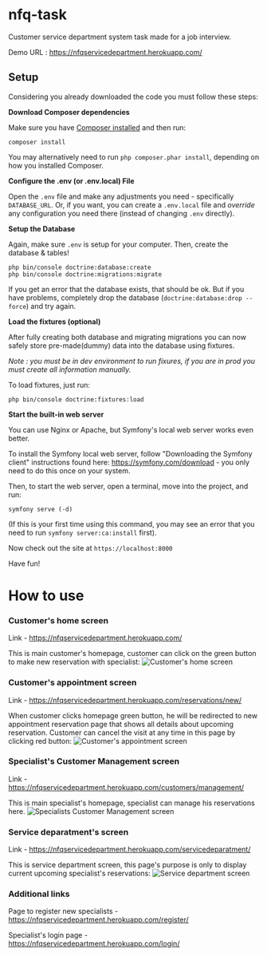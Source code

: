 # nfq-task
Customer service department system task made for a job interview.
 
Demo URL : https://nfqservicedepartment.herokuapp.com/ 

## Setup

Considering you already downloaded the code you must follow these steps:


**Download Composer dependencies**

Make sure you have [Composer installed](https://getcomposer.org/download/)
and then run:

```
composer install
```

You may alternatively need to run `php composer.phar install`, depending
on how you installed Composer.

**Configure the .env (or .env.local) File**

Open the `.env` file and make any adjustments you need - specifically
`DATABASE_URL`. Or, if you want, you can create a `.env.local` file
and *override* any configuration you need there (instead of changing
`.env` directly).

**Setup the Database**

Again, make sure `.env` is setup for your computer. Then, create
the database & tables!

```
php bin/console doctrine:database:create
php bin/console doctrine:migrations:migrate
```

If you get an error that the database exists, that should
be ok. But if you have problems, completely drop the
database (`doctrine:database:drop --force`) and try again.

**Load the fixtures (optional)**

After fully creating both database and migrating migrations you 
can now safely store pre-made(dummy) data into the database using fixtures.

*Note : you must be in dev environment to run fixures, if you are in prod you must create all information manually.*

To load fixtures, just run:
```
php bin/console doctrine:fixtures:load
```

**Start the built-in web server**

You can use Nginx or Apache, but Symfony's local web server
works even better.

To install the Symfony local web server, follow
"Downloading the Symfony client" instructions found
here: https://symfony.com/download - you only need to do this
once on your system.

Then, to start the web server, open a terminal, move into the
project, and run:

```
symfony serve (-d)
```


(If this is your first time using this command, you may see an
error that you need to run `symfony server:ca:install` first).

Now check out the site at `https://localhost:8000`


Have fun!

# How to use

### Customer's home screen
Link - https://nfqservicedepartment.herokuapp.com/ 

This is main customer's homepage, customer can click on the green button to make new reservation with specialist:
![Customer's home screen](https://user-images.githubusercontent.com/70708109/107633524-d6c05d00-6c70-11eb-9f03-c8c2cbcbd956.png)
### Customer's appointment screen
Link - https://nfqservicedepartment.herokuapp.com/reservations/new/

When customer clicks homepage green button, he will be redirected to new appointment reservation page that shows all details about 
upcoming reservation. Customer can cancel the visit at any time in this page by clicking red button: 
![Customer's appointment screen](https://user-images.githubusercontent.com/70708109/107635072-3586d600-6c73-11eb-863b-01e2771d4a7a.png)
### Specialist's Customer Management screen
Link - https://nfqservicedepartment.herokuapp.com/customers/management/

This is main specialist's homepage, specialist can manage his reservations here.
![Specialists Customer Management screen](https://user-images.githubusercontent.com/70708109/107633528-d6c05d00-6c70-11eb-886f-5c8d78c6ed46.png)
### Service deparatment's screen
Link - https://nfqservicedepartment.herokuapp.com/servicedeparatment/

This is service department screen, this page's purpose is only to display current upcoming specialist's reservations:
![Service department screen](https://user-images.githubusercontent.com/70708109/107633522-d627c680-6c70-11eb-82f0-4edb5098238a.png)
### Additional links
Page to register new specialists - https://nfqservicedepartment.herokuapp.com/register/

Specialist's login page - https://nfqservicedepartment.herokuapp.com/login/
